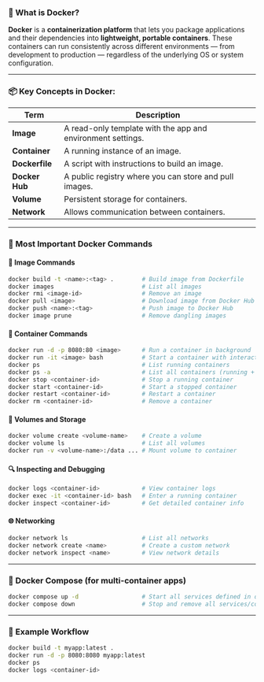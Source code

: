 ### 🐳 What is Docker?

**Docker** is a **containerization platform** that lets you package applications and their dependencies into **lightweight, portable containers**. These containers can run consistently across different environments — from development to production — regardless of the underlying OS or system configuration.

---

### 📦 Key Concepts in Docker:

| Term | Description |
|------|-------------|
| **Image** | A read-only template with the app and environment settings. |
| **Container** | A running instance of an image. |
| **Dockerfile** | A script with instructions to build an image. |
| **Docker Hub** | A public registry where you can store and pull images. |
| **Volume** | Persistent storage for containers. |
| **Network** | Allows communication between containers. |

---

### 🧰 Most Important Docker Commands

#### 🔨 **Image Commands**
```bash
docker build -t <name>:<tag> .        # Build image from Dockerfile
docker images                         # List all images
docker rmi <image-id>                 # Remove an image
docker pull <image>                   # Download image from Docker Hub
docker push <name>:<tag>              # Push image to Docker Hub
docker image prune                    # Remove dangling images
```

#### 🚀 **Container Commands**
```bash
docker run -d -p 8080:80 <image>      # Run a container in background
docker run -it <image> bash           # Start a container with interactive shell
docker ps                             # List running containers
docker ps -a                          # List all containers (running + stopped)
docker stop <container-id>            # Stop a running container
docker start <container-id>           # Start a stopped container
docker restart <container-id>         # Restart a container
docker rm <container-id>              # Remove a container
```

#### 📂 **Volumes and Storage**
```bash
docker volume create <volume-name>    # Create a volume
docker volume ls                      # List all volumes
docker run -v <volume-name>:/data ... # Mount volume to container
```

#### 🔍 **Inspecting and Debugging**
```bash
docker logs <container-id>            # View container logs
docker exec -it <container-id> bash   # Enter a running container
docker inspect <container-id>         # Get detailed container info
```

#### 🌐 **Networking**
```bash
docker network ls                     # List all networks
docker network create <name>          # Create a custom network
docker network inspect <name>         # View network details
```

---

### 🔄 Docker Compose (for multi-container apps)
```bash
docker compose up -d                  # Start all services defined in docker-compose.yml
docker compose down                   # Stop and remove all services/containers
```

---

### 🧠 Example Workflow

```bash
docker build -t myapp:latest .
docker run -d -p 8080:8080 myapp:latest
docker ps
docker logs <container-id>
```